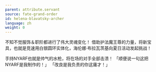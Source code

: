 ```yaml
---
parent: attribute.servant
source: fate-grand-order
id: helena-blavatsky-archer
language: zh
weight: 0
---
```


不知不觉服饰＆职阶都进行了伟大灵魂变化！
借助护法魔王尊的力量，将新宝具，也就是竞速用白银圆环实体化，海伦娜·布拉瓦茨基向夏日活动发起挑战！

手持NYARF也就是帅气的水枪，将在场的对手全部击溃！
「顺便说一句这把NYARF是我制作的！」
「改良是我负责的你这庸才！」
